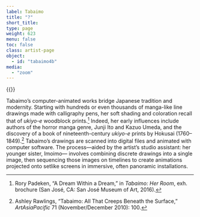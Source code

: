 ```yaml
---
label: Tabaimo
title: "?"
short_title:
type: page
weight: 623
menu: false
toc: false
class: artist-page
object:
  - id: "tabaimo4b"
media:
  - "zoom"
---
```

{{<q-figure id="tabaimo4b">}}

Tabaimo’s computer-animated works bridge Japanese tradition and modernity. Starting with hundreds or even thousands of manga-like line drawings made with calligraphy pens, her soft shading and coloration recall that of *ukiyo-e* woodblock prints.[^1] Indeed, her early influences include authors of the horror manga genre, Junji Ito and Kazuo Umeda, and the discovery of a book of nineteenth-century *ukiyo-e* prints by Hokusai (1760–1849).[^2] Tabaimo’s drawings are scanned into digital files and animated with computer software. The process—aided by the artist’s studio assistant: her younger sister, Imoimo— involves combining discrete drawings into a single image, then sequencing those images on timelines to create animations projected onto setlike screens in immersive, often panoramic installations.

[^1]: Rory Padeken, “A Dream Within a Dream,” in *Tabaimo: Her Room*, exh. brochure (San José, CA: San José Museum of Art, 2016).

[^2]: Ashley Rawlings, “Tabaimo: All That Creeps Beneath the Surface,” *ArtAsiaPacific* 71 (November/December 2010): 100.
